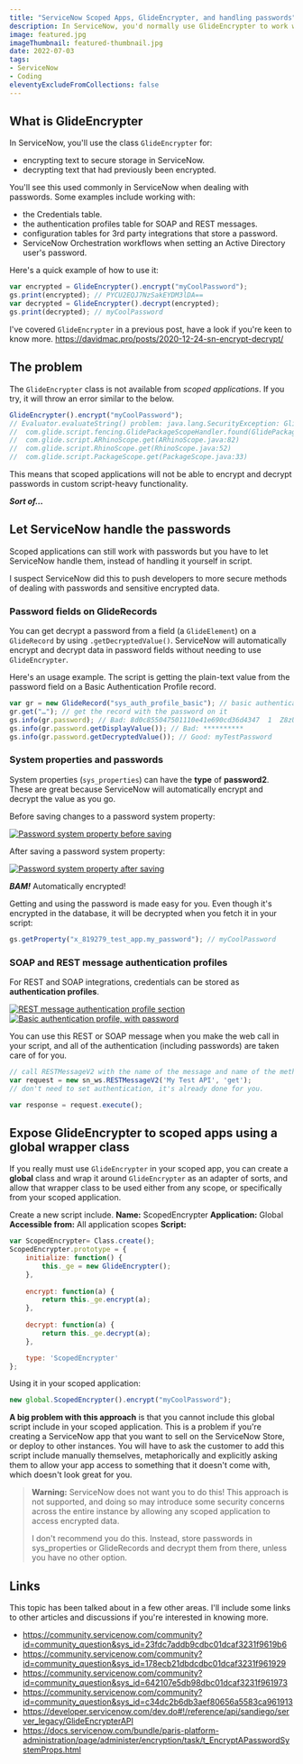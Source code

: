 ```yaml
---
title: "ServiceNow Scoped Apps, GlideEncrypter, and handling passwords"
description: In ServiceNow, you'd normally use GlideEncrypter to work with passwords and encrypted text, but it's blocked and forbidden in scoped applications. At first you'll think "wow that's rude", but there's a reason behind it. Here's how you can deal with passwords and encrypted text in ServiceNow scoped applications.
image: featured.jpg
imageThumbnail: featured-thumbnail.jpg
date: 2022-07-03
tags:
- ServiceNow
- Coding
eleventyExcludeFromCollections: false
---
```


## What is GlideEncrypter
In ServiceNow, you'll use the class `GlideEncrypter` for:
* encrypting text to secure storage in ServiceNow.
* decrypting text that had previously been encrypted.

You'll see this used commonly in ServiceNow when dealing with passwords. Some examples include working with:
* the Credentials table.
* the authentication profiles table for SOAP and REST messages.
* configuration tables for 3rd party integrations that store a password.
* ServiceNow Orchestration workflows when setting an Active Directory user's password.

Here's a quick example of how to use it:

```js
var encrypted = GlideEncrypter().encrypt("myCoolPassword");
gs.print(encrypted); // PYCU2EQJ7NzSakEYDM3lDA==
var decrypted = GlideEncrypter().decrypt(encrypted);
gs.print(decrypted); // myCoolPassword
```

I've covered `GlideEncrypter` in a previous post, have a look if you're keen to know more.
https://davidmac.pro/posts/2020-12-24-sn-encrypt-decrypt/

## The problem
The `GlideEncrypter` class is not available from *scoped applications*. If you try, it will throw an error similar to the below.

```js
GlideEncrypter().encrypt("myCoolPassword");
// Evaluator.evaluateString() problem: java.lang.SecurityException: GlideEncrypter is not allowed in scoped applications: 
//	com.glide.script.fencing.GlidePackageScopeHandler.found(GlidePackageScopeHandler.java:28)
//	com.glide.script.ARhinoScope.get(ARhinoScope.java:82)
//	com.glide.script.RhinoScope.get(RhinoScope.java:52)
//	com.glide.script.PackageScope.get(PackageScope.java:33)
```

This means that scoped applications will not be able to encrypt and decrypt passwords in custom script-heavy functionality.

***Sort of…***

## Let ServiceNow handle the passwords
Scoped applications can still work with passwords but you have to let ServiceNow handle them, instead of handling it yourself in script.

I suspect ServiceNow did this to push developers to more secure methods of dealing with passwords and sensitive encrypted data.

### Password fields on GlideRecords
You can get decrypt a password from a field (a `GlideElement`) on a `GlideRecord` by using `.getDecryptedValue()`. ServiceNow will automatically encrypt and decrypt data in password fields without needing to use `GlideEncrypter`.

Here's an usage example. The script is getting the plain-text value from the password field on a Basic Authentication Profile record.
```js
var gr = new GlideRecord("sys_auth_profile_basic"); // basic authentication profile
gr.get("…"); // get the record with the password on it
gs.info(gr.password); // Bad: 8d0c855047501110e41e690cd36d4347  1  Z8zUoih1UnEy8Q2KOAZl_Q==3fahknnBYIpxKsKyoP9NVW0ssndDDyef8wek5g==
gs.info(gr.password.getDisplayValue()); // Bad: **********
gs.info(gr.password.getDecryptedValue()); // Good: myTestPassword
```

### System properties and passwords
System properties (`sys_properties`) can have the **type** of **password2**. These are great because ServiceNow will automatically encrypt and decrypt the value as you go.

Before saving changes to a password system property:

[![Password system property before saving](sys-properties-pwd-before.png)](sys-properties-pwd-before.png)

After saving a password system property:

[![Password system property after saving](sys-properties-pwd-after.png)](sys-properties-pwd-after.png)

***BAM!*** Automatically encrypted!

Getting and using the password is made easy for you. Even though it's encrypted in the database, it will be decrypted when you fetch it in your script:
```js
gs.getProperty("x_819279_test_app.my_password"); // myCoolPassword
```

### SOAP and REST message authentication profiles
For REST and SOAP integrations, credentials can be stored as **authentication profiles**.

[![REST message authentication profile section](rest-msg-auth.png)](rest-msg-auth.png)
[![Basic authentication profile, with password](rest-msg-auth-profile.png)](rest-msg-auth-profile.png)

You can use this REST or SOAP message when you make the web call in your script, and all of the authentication (including passwords) are taken care of for you.

```js
// call RESTMessageV2 with the name of the message and name of the method to use.
var request = new sn_ws.RESTMessageV2('My Test API', 'get'); 
// don't need to set authentication, it's already done for you.

var response = request.execute();
```

## Expose GlideEncrypter to scoped apps using a global wrapper class
If you really must use `GlideEncrypter` in your scoped app, you can create a **global** class and wrap it around `GlideEncrypter` as an adapter of sorts, and allow that wrapper class to be used either from any scope, or specifically from your scoped application.

Create a new script include.
**Name:** ScopedEncrypter
**Application:** Global
**Accessible from:** All application scopes
**Script:**
```js
var ScopedEncrypter= Class.create();
ScopedEncrypter.prototype = {
    initialize: function() {
		this._ge = new GlideEncrypter();
    },
	
	encrypt: function(a) {
		return this._ge.encrypt(a);
	},
	
	decrypt: function(a) {
		return this._ge.decrypt(a);
	},

    type: 'ScopedEncrypter'
};
```

Using it in your scoped application:
```js
new global.ScopedEncrypter().encrypt("myCoolPassword");
```

**A big problem with this approach** is that you cannot include this global script include in your scoped application. This is a problem if you're creating a ServiceNow app that you want to sell on the ServiceNow Store, or deploy to other instances.
You will have to ask the customer to add this script include manually themselves, metaphorically and explicitly asking them to allow your app access to something that it doesn't come with, which doesn't look great for you.

> **Warning:** ServiceNow does not want you to do this! This approach is not supported, and doing so may introduce some security concerns across the entire instance by allowing any scoped application to access encrypted data.
> 
> I don't recommend you do this. Instead, store passwords in sys_properties or GlideRecords and decrypt them from there, unless you have no other option.

## Links
This topic has been talked about in a few other areas. I'll include some links to other articles and discussions if you're interested in knowing more.
* https://community.servicenow.com/community?id=community_question&sys_id=23fdc7addb9cdbc01dcaf3231f9619b6
* https://community.servicenow.com/community?id=community_question&sys_id=178ecb21dbdcdbc01dcaf3231f961929
* https://community.servicenow.com/community?id=community_question&sys_id=642107e5db98dbc01dcaf3231f961973
* https://community.servicenow.com/community?id=community_question&sys_id=c34dc2b6db3aef80656a5583ca961913
* https://developer.servicenow.com/dev.do#!/reference/api/sandiego/server_legacy/GlideEncrypterAPI
* https://docs.servicenow.com/bundle/paris-platform-administration/page/administer/encryption/task/t_EncryptAPasswordSystemProps.html